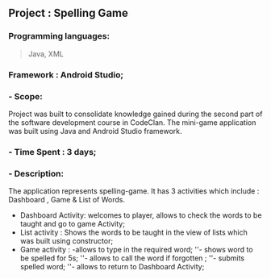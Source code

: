 ## Project : Spelling Game
### Programming languages:
> Java, XML
### Framework : Android Studio;

### - Scope:
Project was built to consolidate knowledge gained during the second part of the software development course in CodeClan.
The mini-game application was built using Java and Android Studio framework.

### - Time Spent : 3 days;

### - Description:
The application represents spelling-game. It has 3 activities which include : Dashboard , Game & List of Words.
- Dashboard Activity: welcomes to player, allows to check the words to be taught and go to game Activity;
- List activity : Shows the words to be taught in the view of lists which was built using constructor;
- Game activity : 
    -allows to type in the required word;
 ''- shows word to be spelled for 5s;
''- allows to call the word if forgotten ;
 ''- submits spelled word;
 ''- allows to return to Dashboard Activity;
